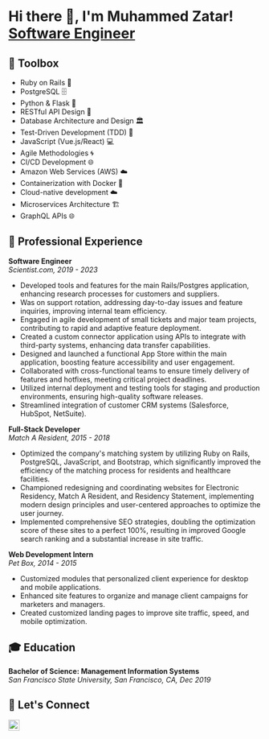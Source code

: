 <h1>Hi there 👋, I'm Muhammed Zatar! <br/> <a href="https://www.linkedin.com/in/muhammadzatar/">Software Engineer</a></h1>

## 🧰 Toolbox
- Ruby on Rails 🚀
- PostgreSQL 🗄️
- Python & Flask 🐍
- RESTful API Design 🔗
- Database Architecture and Design 🏛️
- Test-Driven Development (TDD) 🧪
- JavaScript (Vue.js/React) 💻
- Agile Methodologies 🌀
- CI/CD Development 🌐
- Amazon Web Services (AWS) ☁️
- Containerization with Docker 🐳
- Cloud-native development ☁️
- Microservices Architecture 🏗️
- GraphQL APIs 🌐

## 💼 Professional Experience
**Software Engineer**  
_Scientist.com, 2019 - 2023_  
- Developed tools and features for the main Rails/Postgres application, enhancing research processes for customers and suppliers. 
- Was on support rotation, addressing day-to-day issues and feature inquiries, improving internal team efficiency. 
- Engaged in agile development of small tickets and major team projects, contributing to rapid and adaptive feature deployment.
- Created a custom connector application using APIs to integrate with third-party systems, enhancing data transfer capabilities.
- Designed and launched a functional App Store within the main application, boosting feature accessibility and user engagement.
- Collaborated with cross-functional teams to ensure timely delivery of features and hotfixes, meeting critical project deadlines.
- Utilized internal deployment and testing tools for staging and production environments, ensuring high-quality software releases.
- Streamlined integration of customer CRM systems (Salesforce, HubSpot, NetSuite).

**Full-Stack Developer**  
_Match A Resident, 2015 - 2018_  
- Optimized the company's matching system by utilizing Ruby on Rails, PostgreSQL, JavaScript, and Bootstrap, which significantly improved the efficiency of the matching process for residents and healthcare facilities.
- Championed redesigning and coordinating websites for Electronic Residency, Match A Resident, and Residency Statement, implementing modern design principles and user-centered approaches to optimize the user journey.
- Implemented comprehensive SEO strategies, doubling the optimization score of these sites to a perfect 100%, resulting in improved Google search ranking and a substantial increase in site traffic.

**Web Development Intern**  
_Pet Box, 2014 - 2015_  
- Customized modules that personalized client experience for desktop and mobile applications.
- Enhanced site features to organize and manage client campaigns for marketers and managers.
- Created customized landing pages to improve site traffic, speed, and mobile optimization.

## 🎓 Education
**Bachelor of Science: Management Information Systems**  
_San Francisco State University, San Francisco, CA, Dec 2019_

## 🤝 Let's Connect
[<img align="left" alt="MuhammedZatar | LinkedIn" width="22px" src="https://cdn.jsdelivr.net/npm/simple-icons@v3/icons/linkedin.svg" />][linkedin]

[linkedin]:https://www.linkedin.com/in/muhammadzatar/
